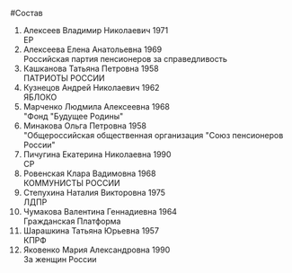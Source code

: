 #Состав
1. Алексеев Владимир Николаевич 1971   
    ЕР
2. Алексеева Елена Анатольевна 1969   
    Российская партия пенсионеров за справедливость
3. Кашканова Татьяна Петровна 1958   
    ПАТРИОТЫ РОССИИ
4. Кузнецов Андрей Николаевич 1962   
    ЯБЛОКО
5. Марченко Людмила Алексеевна 1968   
    "Фонд "Будущее Родины"
6. Минакова Ольга Петровна 1958   
    "Общероссийская общественная организация "Союз пенсионеров России"
7. Пичугина Екатерина Николаевна 1990   
    СР
8. Ровенская Клара Вадимовна 1968   
    КОММУНИСТЫ РОССИИ
9. Степухина Наталия Викторовна 1975   
    ЛДПР
10. Чумакова Валентина Геннадиевна 1964   
    Гражданская Платформа
11. Шарашкина Татьяна Юрьевна 1957   
    КПРФ
12. Яковенко Мария Александровна 1990   
    За женщин России
